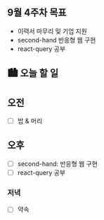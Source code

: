 ## 9월 4주차 목표

- 이력서 마무리 및 기업 지원
- second-hand 반응형 웹 구현
- react-query 공부

## 🏙️ 오늘 할 일

## 오전

- [ ] 밥 & 머리

## 오후

- [ ] second-hand: 반응형 웹 구현
- [ ] react-query 공부

### 저녁

- [ ] 약속
